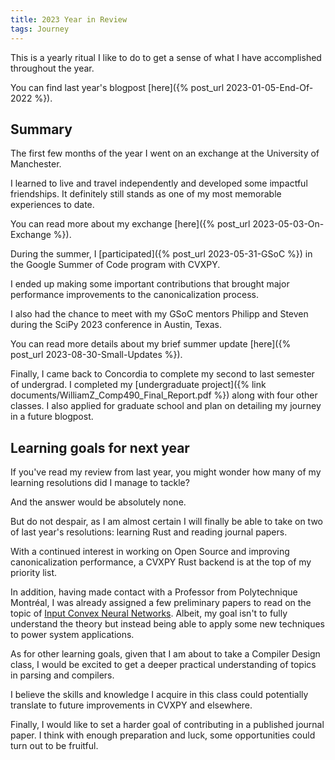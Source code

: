 ```yaml
---
title: 2023 Year in Review
tags: Journey
---
```


This is a yearly ritual I like to do to get a sense of what I have accomplished throughout the year.

You can find last year's blogpost [here]({% post_url 2023-01-05-End-Of-2022 %}).

<h2 id="summary">Summary</h2>

The first few months of the year I went on an exchange at the University of Manchester.

I learned to live and travel independently and developed some impactful friendships. It definitely still stands as one of my most memorable experiences to date. 

You can read more about my exchange [here]({% post_url 2023-05-03-On-Exchange %}).

During the summer, I [participated]({% post_url 2023-05-31-GSoC %}) in the Google Summer of Code program with CVXPY. 

I ended up making some important contributions that brought major performance improvements to the canonicalization process. 

I also had the chance to meet with my GSoC mentors Philipp and Steven during the SciPy 2023 conference in Austin, Texas. 

You can read more details about my brief summer update [here]({% post_url 2023-08-30-Small-Updates %}).

Finally, I came back to Concordia to complete my second to last semester of undergrad. I completed my [undergraduate project]({% link documents/WilliamZ_Comp490_Final_Report.pdf %}) along with four other classes. I also applied for graduate school and plan on detailing my journey in a future blogpost. 

<h2 id="things-want">Learning goals for next year</h2>

If you've read my review from last year, you might wonder how many of my learning resolutions did I manage to tackle?

And the answer would be absolutely none. 

But do not despair, as I am almost certain I will finally be able to take on two of last year's resolutions: learning Rust and reading journal papers.

With a continued interest in working on Open Source and improving canonicalization performance, a CVXPY Rust backend is at the top of my priority list.

In addition, having made contact with a Professor from Polytechnique Montréal, I was already assigned a few preliminary papers to read on the topic of [Input Convex Neural Networks](https://arxiv.org/abs/1609.07152). Albeit, my goal isn't to fully understand the theory but instead being able to apply some new techniques to power system applications. 

As for other learning goals, given that I am about to take a Compiler Design class, I would be excited to get a deeper practical understanding of topics in parsing and compilers.

I believe the skills and knowledge I acquire in this class could potentially translate to future improvements in CVXPY and elsewhere. 

Finally, I would like to set a harder goal of contributing in a published journal paper. I think with enough preparation and luck, some opportunities could turn out to be fruitful.